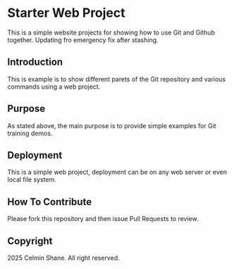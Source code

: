 # Starter Web Project

This is a simple website projects for showing how to use Git and Github together.
Updating fro emergency fix after stashing.

## Introduction

This is example is to show different parets of the Git repository and various commands using a web project.

## Purpose

As stated above, the main purpose is to provide simple examples for Git training demos.

## Deployment

This is a simple web project, deployment can be on any web server or even local file system.

## How To Contribute

Please fork this repository and then issue Pull Requests to review.

## Copyright
2025 Celmin Shane. All right reserved.
